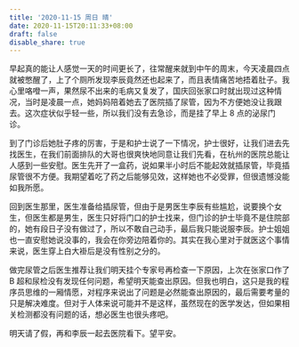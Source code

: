 ```yaml
---
title: '2020-11-15 周日 晴'
date: 2020-11-15T20:11:33+08:00
draft: false
disable_share: true
---
```


早起真的能让人感觉一天的时间更长了，往常醒来就到中午的周末，今天凌晨四点就被憋醒了，上了个厕所发现李辰竟然还也起来了，而且表情痛苦地捂着肚子。我心里咯噔一声，果然尿不出来的毛病又复发了，国庆回张家口时就出现过这种情况，当时是凌晨一点，她妈妈陪着她去了医院插了尿管，因为不方便她没让我跟去。这次症状似乎轻一些，所以我们没有去急诊，而是挂了早上 8 点的泌尿门诊。

<!--more-->

到了门诊后她肚子疼的厉害，于是和护士说了一下情况，护士很好，让我们进去先找医生，在我们前面排队的大哥也很爽快地同意让我们先看，在杭州的医院总能让人感到一些安慰。医生先开了一盒药，说如果半小时后不能起效就插尿管，毕竟插尿管很不方便。我期望着吃了药之后能够见效，这样她也不必受罪，但很遗憾没能如我所愿。

回到医生那里，医生准备给插尿管，但由于是男医生李辰有些尴尬，说要换个女生，但医生都是男生，医生只好将门口的护士找来，但门诊的护士毕竟不是住院部的，她有段日子没有做过了，所以不敢自己动手，最后我只能说服李辰。护士姐姐也一直安慰她说没事的，我会在你旁边陪着你的。其实在我心里对于就医这个事情来说，医生穿上白大褂后是没有性别之分的。

做完尿管之后医生推荐让我们明天挂个专家号再检查一下原因，上次在张家口作了 B 超和尿检没有发现任何问题，希望明天能查出原因。但我也明白，这只是我的程序员思维的一厢情愿，对程序来说出了问题是必然能查出原因的，最后需要考量的只是解决难度。但对于人体来说可能并不是这样，虽然现在的医学发达，但如果相关检测都没有问题的话，想必医生也很头疼吧。

明天请了假，再和李辰一起去医院看下。望平安。
